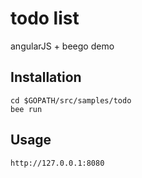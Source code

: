 # todo list

angularJS + beego demo

## Installation

```
cd $GOPATH/src/samples/todo
bee run
```

## Usage

```
http://127.0.0.1:8080
```

